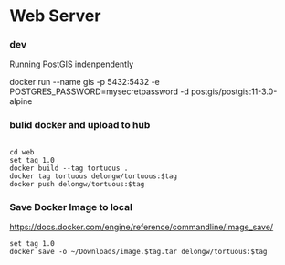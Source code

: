 # Web Server

### dev

Running PostGIS indenpendently

docker run --name gis -p 5432:5432 -e POSTGRES_PASSWORD=mysecretpassword -d postgis/postgis:11-3.0-alpine

### bulid docker and upload to hub

```shell

cd web
set tag 1.0
docker build --tag tortuous .
docker tag tortuous delongw/tortuous:$tag
docker push delongw/tortuous:$tag

```

### Save Docker Image to local

https://docs.docker.com/engine/reference/commandline/image_save/

```shell
set tag 1.0
docker save -o ~/Downloads/image.$tag.tar delongw/tortuous:$tag
```